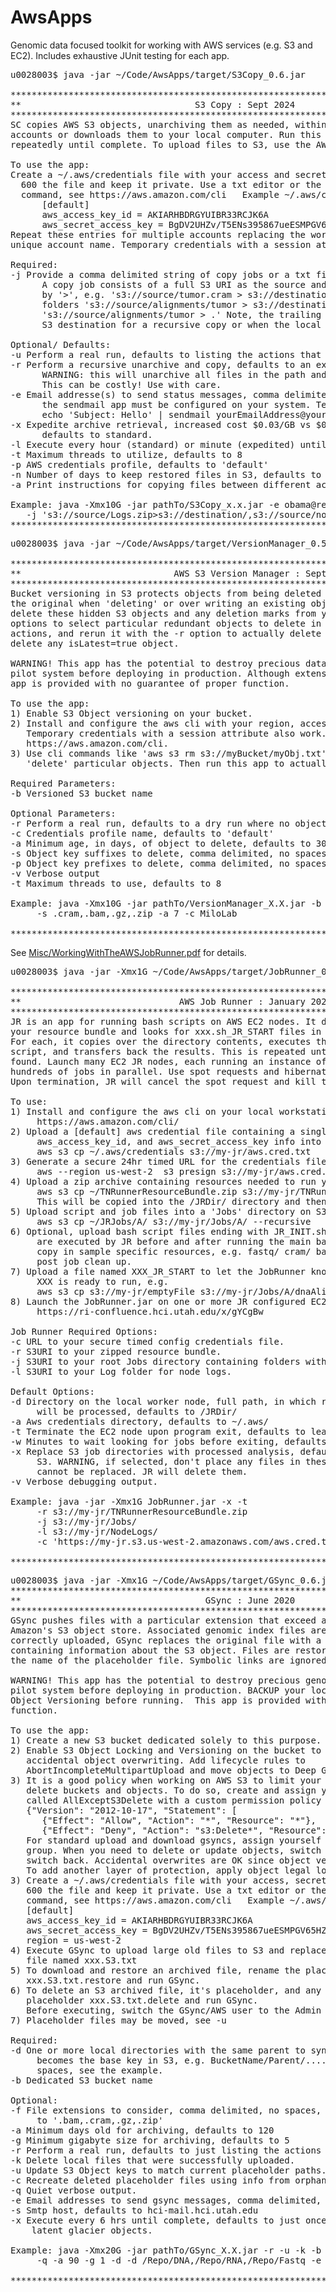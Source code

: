 # AwsApps
Genomic data focused toolkit for working with AWS services (e.g. S3 and EC2). Includes exhaustive JUnit testing for each app. 

<pre>
u0028003$ java -jar ~/Code/AwsApps/target/S3Copy_0.6.jar 

**************************************************************************************
**                                 S3 Copy : Sept 2024                              **
**************************************************************************************
SC copies AWS S3 objects, unarchiving them as needed, within the same or different
accounts or downloads them to your local computer. Run this as a daemon with -l or run
repeatedly until complete. To upload files to S3, use the AWS CLI. 

To use the app:
Create a ~/.aws/credentials file with your access and secret info, chmod
  600 the file and keep it private. Use a txt editor or the AWS CLI configure
  command, see https://aws.amazon.com/cli   Example ~/.aws/credentials file:
      [default]
      aws_access_key_id = AKIARHBDRGYUIBR33RCJK6A
      aws_secret_access_key = BgDV2UHZv/T5ENs395867ueESMPGV65HZMpUQ
Repeat these entries for multiple accounts replacing the word 'default' with a single
unique account name. Temporary credentials with a session attribute also work.

Required:
-j Provide a comma delimited string of copy jobs or a txt file with one per line.
      A copy job consists of a full S3 URI as the source and a destination separated
      by '>', e.g. 's3://source/tumor.cram > s3://destination/collabTumor.cram' or
      folders 's3://source/alignments/tumor > s3://destination/Collab/' or local
      's3://source/alignments/tumor > .' Note, the trailing '/' is required in the
      S3 destination for a recursive copy or when the local folder doesn't exist.

Optional/ Defaults:
-u Perform a real run, defaults to listing the actions that would be taken.
-r Perform a recursive unarchive and copy, defaults to an exact source key match.
      WARNING: this will unarchive all files in the path and restore them to acive S3.
      This can be costly! Use with care.
-e Email addresse(s) to send status messages, comma delimited, no spaces. Note, 
      the sendmail app must be configured on your system. Test it:
      echo 'Subject: Hello' | sendmail yourEmailAddress@yourProvider.com
-x Expedite archive retrieval, increased cost $0.03/GB vs $0.01/GB, 1-5min vs 3-12hr, 
      defaults to standard.
-l Execute every hour (standard) or minute (expedited) until complete
-t Maximum threads to utilize, defaults to 8
-p AWS credentials profile, defaults to 'default'
-n Number of days to keep restored files in S3, defaults to 1
-a Print instructions for copying files between different accounts

Example: java -Xmx10G -jar pathTo/S3Copy_x.x.jar -e obama@real.gov -p obama -l
   -j 's3://source/Logs.zip>s3://destination/,s3://source/normal > ~/Downloads/' -r
**************************************************************************************
</pre>

<pre>
u0028003$ java -jar ~/Code/AwsApps/target/VersionManager_0.5.jar 

**************************************************************************************
**                             AWS S3 Version Manager : Sept 2024                   **
**************************************************************************************
Bucket versioning in S3 protects objects from being deleted or overwritten by hiding
the original when 'deleting' or over writing an existing object. Use this tool to 
delete these hidden S3 objects and any deletion marks from your buckets. Use the
options to select particular redundant objects to delete in a dry run, review the
actions, and rerun it with the -r option to actually delete them. This app will not
delete any isLatest=true object.

WARNING! This app has the potential to destroy precious data. TEST IT on a
pilot system before deploying in production. Although extensively unit tested, this
app is provided with no guarantee of proper function.

To use the app:
1) Enable S3 Object versioning on your bucket.
2) Install and configure the aws cli with your region, access and secret keys.
   Temporary credentials with a session attribute also work. See 
   https://aws.amazon.com/cli. 
3) Use cli commands like 'aws s3 rm s3://myBucket/myObj.txt' or the AWS web Console to
   'delete' particular objects. Then run this app to actually delete them.

Required Parameters:
-b Versioned S3 bucket name

Optional Parameters:
-r Perform a real run, defaults to a dry run where no objects are deleted
-c Credentials profile name, defaults to 'default'
-a Minimum age, in days, of object to delete, defaults to 30
-s Object key suffixes to delete, comma delimited, no spaces
-p Object key prefixes to delete, comma delimited, no spaces
-v Verbose output
-t Maximum threads to use, defaults to 8

Example: java -Xmx10G -jar pathTo/VersionManager_X.X.jar -b mybucket-vm-test 
     -s .cram,.bam,.gz,.zip -a 7 -c MiloLab

**************************************************************************************
</pre>

See [Misc/WorkingWithTheAWSJobRunner.pdf](https://github.com/HuntsmanCancerInstitute/AwsApps/blob/master/Misc/WorkingWithTheAWSJobRunner.pdf) for details.
<pre>
u0028003$ java -jar -Xmx1G ~/Code/AwsApps/target/JobRunner_0.3.jar 

**************************************************************************************
**                              AWS Job Runner : January 2021                       **
**************************************************************************************
JR is an app for running bash scripts on AWS EC2 nodes. It downloads and uncompressed
your resource bundle and looks for xxx.sh_JR_START files in your S3 Jobs directories.
For each, it copies over the directory contents, executes the associated xxx.sh
script, and transfers back the results. This is repeated until no unrun jobs are
found. Launch many EC2 JR nodes, each running an instance of the JR, to process
hundreds of jobs in parallel. Use spot requests and hibernation to reduce costs.
Upon termination, JR will cancel the spot request and kill the instance.

To use:
1) Install and configure the aws cli on your local workstation, see
     https://aws.amazon.com/cli/
2) Upload a [default] aws credential file containing a single set of region,
     aws_access_key_id, and aws_secret_access_key info into a private bucket, e.g.
     aws s3 cp ~/.aws/credentials s3://my-jr/aws.cred.txt 
3) Generate a secure 24hr timed URL for the credentials file, e.g.
     aws --region us-west-2  s3 presign s3://my-jr/aws.cred.txt  --expires-in 259200
4) Upload a zip archive containing resources needed to run your jobs into S3, e.g.
     aws s3 cp ~/TNRunnerResourceBundle.zip s3://my-jr/TNRunnerResourceBundle.zip
     This will be copied into the /JRDir/ directory and then unzipped.
5) Upload script and job files into a 'Jobs' directory on S3, e.g.
     aws s3 cp ~/JRJobs/A/ s3://my-jr/Jobs/A/ --recursive
6) Optional, upload bash script files ending with JR_INIT.sh and or JR_TERM.sh. These
     are executed by JR before and after running the main bash script.  Use these to
     copy in sample specific resources, e.g. fastq/ cram/ bam files, and to run
     post job clean up.
7) Upload a file named XXX_JR_START to let the JobRunner know the bash script named
     XXX is ready to run, e.g.
     aws s3 cp s3://my-jr/emptyFile s3://my-jr/Jobs/A/dnaAlignQC.sh_JR_START
8) Launch the JobRunner.jar on one or more JR configured EC2 nodes. See
     https://ri-confluence.hci.utah.edu/x/gYCgBw

Job Runner Required Options:
-c URL to your secure timed config credentials file.
-r S3URI to your zipped resource bundle.
-j S3URI to your root Jobs directory containing folders with job scripts to execute.
-l S3URI to your Log folder for node logs.

Default Options:
-d Directory on the local worker node, full path, in which resources and job files
     will be processed, defaults to /JRDir/
-a Aws credentials directory, defaults to ~/.aws/
-t Terminate the EC2 node upon program exit, defaults to leaving it running. 
-w Minutes to wait looking for jobs before exiting, defaults to 10.
-x Replace S3 job directories with processed analysis, defaults to syncing local with
     S3. WARNING, if selected, don't place any files in these S3 jobs directories that
     cannot be replaced. JR will delete them.
-v Verbose debugging output.

Example: java -jar -Xmx1G JobRunner.jar -x -t 
     -r s3://my-jr/TNRunnerResourceBundle.zip
     -j s3://my-jr/Jobs/
     -l s3://my-jr/NodeLogs/
     -c 'https://my-jr.s3.us-west-2.amazonaws.com/aws.cred.txt?X-AmRun...'

**************************************************************************************
</pre>

<pre>
u0028003$ java -jar -Xmx1G ~/Code/AwsApps/target/GSync_0.6.jar 
**************************************************************************************
**                                   GSync : June 2020                              **
**************************************************************************************
GSync pushes files with a particular extension that exceed a given size and age to 
Amazon's S3 object store. Associated genomic index files are also moved. Once 
correctly uploaded, GSync replaces the original file with a local txt placeholder file 
containing information about the S3 object. Files are restored or deleted by modifying
the name of the placeholder file. Symbolic links are ignored.

WARNING! This app has the potential to destroy precious genomic data. TEST IT on a
pilot system before deploying in production. BACKUP your local files and ENABLE S3
Object Versioning before running.  This app is provided with no guarantee of proper
function.

To use the app:
1) Create a new S3 bucket dedicated solely to this purpose. Use it for nothing else.
2) Enable S3 Object Locking and Versioning on the bucket to assist in preventing 
   accidental object overwriting. Add lifecycle rules to
   AbortIncompleteMultipartUpload and move objects to Deep Glacier.
3) It is a good policy when working on AWS S3 to limit your ability to accidentally
   delete buckets and objects. To do so, create and assign yourself to an AWS Group 
   called AllExceptS3Delete with a custom permission policy that denies s3:Delete*:
   {"Version": "2012-10-17", "Statement": [
      {"Effect": "Allow", "Action": "*", "Resource": "*"},
      {"Effect": "Deny", "Action": "s3:Delete*", "Resource": "*"} ]}
   For standard upload and download gsyncs, assign yourself to the AllExceptS3Delete
   group. When you need to delete or update objects, switch to the Admin group, then
   switch back. Accidental overwrites are OK since object versioning is enabled.
   To add another layer of protection, apply object legal locks via the aws cli.
3) Create a ~/.aws/credentials file with your access, secret, and region info, chmod
   600 the file and keep it private. Use a txt editor or the aws cli configure
   command, see https://aws.amazon.com/cli   Example ~/.aws/credentials file:
   [default]
   aws_access_key_id = AKIARHBDRGYUIBR33RCJK6A
   aws_secret_access_key = BgDV2UHZv/T5ENs395867ueESMPGV65HZMpUQ
   region = us-west-2
4) Execute GSync to upload large old files to S3 and replace them with a placeholder
   file named xxx.S3.txt
5) To download and restore an archived file, rename the placeholder
   xxx.S3.txt.restore and run GSync.
6) To delete an S3 archived file, it's placeholder, and any local files, rename the 
   placeholder xxx.S3.txt.delete and run GSync.
   Before executing, switch the GSync/AWS user to the Admin group.
7) Placeholder files may be moved, see -u

Required:
-d One or more local directories with the same parent to sync. This parent dir
     becomes the base key in S3, e.g. BucketName/Parent/.... Comma delimited, no
     spaces, see the example.
-b Dedicated S3 bucket name

Optional:
-f File extensions to consider, comma delimited, no spaces, case sensitive. Defaults
     to '.bam,.cram,.gz,.zip'
-a Minimum days old for archiving, defaults to 120
-g Minimum gigabyte size for archiving, defaults to 5
-r Perform a real run, defaults to just listing the actions that would be taken.
-k Delete local files that were successfully uploaded.
-u Update S3 Object keys to match current placeholder paths.
-c Recreate deleted placeholder files using info from orphaned S3 Objects.
-q Quiet verbose output.
-e Email addresses to send gsync messages, comma delimited, no spaces.
-s Smtp host, defaults to hci-mail.hci.utah.edu
-x Execute every 6 hrs until complete, defaults to just once, good for downloading
    latent glacier objects.

Example: java -Xmx20G -jar pathTo/GSync_X.X.jar -r -u -k -b hcibioinfo_gsync_repo 
     -q -a 90 -g 1 -d -d /Repo/DNA,/Repo/RNA,/Repo/Fastq -e obama@real.gov

**************************************************************************************
</pre>

